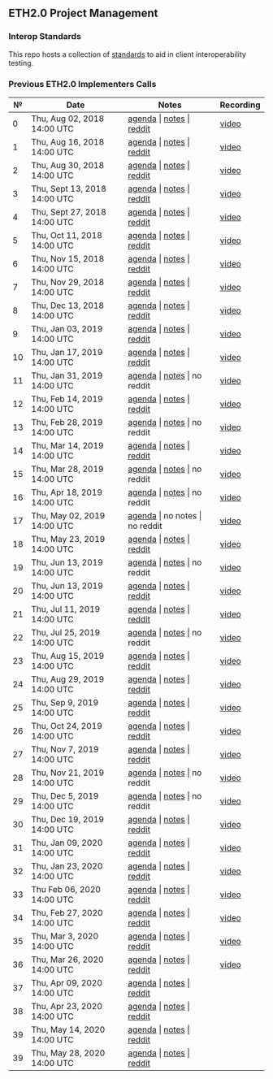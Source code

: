 ## ETH2.0 Project Management

### Interop Standards

This repo hosts a collection of [standards](./interop) to aid in client interoperability testing.

### Previous ETH2.0 Implementers Calls

 №  | Date                             | Notes          | Recording            |
--- | -------------------------------- | -------------- | -------------------- |
 0  | Thu, Aug 02, 2018 14:00 UTC       | [agenda](https://github.com/ethereum/beacon_chain/issues/44) \| [notes](eth2.0-implementers-calls/call_000.md) \| [reddit](https://www.reddit.com/r/ethereum/comments/949eo6/ethereum_sharding_implementers_call_0/)     | [video](https://www.youtube.com/watch?v=Ynqrka5DQOI) |
 1  | Thu, Aug 16, 2018 14:00 UTC      | [agenda](https://github.com/ethresearch/eth2.0-pm/issues/2)  \| [notes](eth2.0-implementers-calls/call_001.md) \| [reddit](https://www.reddit.com/r/ethereum/comments/97siac/live_eth20_implementers_call_1/)            | [video](https://www.youtube.com/watch?v=8F9NPGIv9vI) |
 2  | Thu, Aug 30, 2018 14:00 UTC      | [agenda](https://github.com/ethresearch/eth2.0-pm/issues/3)  \| [notes](eth2.0-implementers-calls/call_002.md) \| [reddit](https://www.reddit.com/r/ethereum/comments/9bjk2u/video_eth20_implementers_call_2/)           | [video](https://www.youtube.com/watch?v=66SFMJC0RQo) |
 3  | Thu, Sept 13, 2018 14:00 UTC     | [agenda](https://github.com/ethresearch/eth2.0-pm/issues/5)  \| [notes](eth2.0-implementers-calls/call_003.md) \| [reddit](https://www.reddit.com/r/ethereum/comments/9femq0/stream_eth20_implementers_call_3_9132018/)  | [video](https://www.youtube.com/watch?v=cp0LxJiyV3I) |
 4  | Thu, Sept 27, 2018 14:00 UTC     | [agenda](https://github.com/ethresearch/eth2.0-pm/issues/8)  \| [notes](eth2.0-implementers-calls/call_004.md) \| [reddit](https://www.reddit.com/r/ethereum/comments/9jd5sk/eth20_implementers_call_4_9272018_live/)    | [video](https://www.youtube.com/watch?v=SvcqFEwyZo0) |
 5  | Thu, Oct 11, 2018 14:00 UTC      | [agenda](https://github.com/ethresearch/eth2.0-pm/issues/11) \| [notes](eth2.0-implementers-calls/call_005.md) \| [reddit](https://www.reddit.com/r/ethereum/comments/9nb2uk/eth20_implementers_call_5_101118_fixed/)    | [video](https://www.youtube.com/watch?v=cNLO3vyod-E) |
 6  | Thu, Nov 15, 2018 14:00 UTC      | [agenda](https://github.com/ethresearch/eth2.0-pm/issues/15) \| [notes](eth2.0-implementers-calls/call_006.md) \| [reddit](https://www.reddit.com/r/ethereum/comments/9x5kk6/live_eth20_implementers_call_6_20181115_2pm_utc/)    | [video](https://www.youtube.com/watch?v=VNwANifX7qE) |
 7  | Thu, Nov 29, 2018 14:00 UTC      | [agenda](https://github.com/ethresearch/eth2.0-pm/issues/17) \| [notes](eth2.0-implementers-calls/call_007.md) \| [reddit](https://www.reddit.com/r/ethereum/comments/a18tlu/stream_eth20_implementers_call_7_11292018_2pm_utc/)  | [video](https://www.youtube.com/watch?v=Zl-yusB8oqY) |
 8  | Thu, Dec 13, 2018 14:00 UTC      | [agenda](https://github.com/ethresearch/eth2.0-pm/issues/19) \| [notes](eth2.0-implementers-calls/call_008.md) \| [reddit](https://www.reddit.com/r/ethereum/comments/a5n11i/stream_eth20_implementers_call_8_20181213/)  | [video](https://www.youtube.com/watch?v=NO9UlkpFKA0) |
 9  | Thu, Jan 03, 2019 14:00 UTC       | [agenda](https://github.com/ethresearch/eth2.0-pm/issues/21) \| [notes](eth2.0-implementers-calls/call_009.md) \| [reddit](https://www.reddit.com/r/ethereum/comments/ac1smo/livestream_eth20_implementers_call_9_201913_2pm/)  | [video](https://www.youtube.com/watch?v=6trA-5rjZUQ) |
 10 | Thu, Jan 17, 2019 14:00 UTC      | [agenda](https://github.com/ethresearch/eth2.0-pm/issues/23) \| [notes](eth2.0-implementers-calls/call_010.md) \| [reddit](https://www.reddit.com/r/ethereum/comments/agtomc/live_eth20_implementers_call_10_20190116_1400_utc/)  | [video](https://www.youtube.com/watch?v=KZ9fms_PrQU) |
 11 | Thu, Jan 31, 2019 14:00 UTC      | [agenda](https://github.com/ethresearch/eth2.0-pm/issues/27) \| [notes](eth2.0-implementers-calls/call_011.md) \| no reddit | [video](https://www.youtube.com/watch?v=wS3sOB_hfgk) |
 12 | Thu, Feb 14, 2019 14:00 UTC      | [agenda](https://github.com/ethresearch/eth2.0-pm/issues/29) \| [notes](eth2.0-implementers-calls/call_012.md) \| [reddit](https://www.reddit.com/r/ethereum/comments/aqe147/eth20_call_12_stream/)  | [video](https://www.youtube.com/watch?v=p1qHM2B8cGc) |
 13 | Thu, Feb 28, 2019 14:00 UTC      | [agenda](https://github.com/ethresearch/eth2.0-pm/issues/31) \| [notes](eth2.0-implementers-calls/call_013.md) \| no reddit  | [video](https://www.youtube.com/watch?v=0ZWG8hMbxes) |
 14 | Thu, Mar 14, 2019 14:00 UTC      | [agenda](https://github.com/ethresearch/eth2.0-pm/issues/33) \| [notes](eth2.0-implementers-calls/call_014.md) \| [reddit](https://www.reddit.com/r/ethereum/comments/b0ud27/live_eth20_implementers_call_14_201903214_starts/)  | [video](https://www.youtube.com/watch?v=zeceWlmxseY) |
 15 | Thu, Mar 28, 2019 14:00 UTC      | [agenda](https://github.com/ethresearch/eth2.0-pm/issues/35) \| [notes](eth2.0-implementers-calls/call_015.md) \| no reddit | [video](https://www.youtube.com/watch?v=bC4v_a-gcrs) |
 16 | Thu, Apr 18, 2019 14:00 UTC      | [agenda](https://github.com/ethereum/eth2.0-pm/issues/37) \| [notes](eth2.0-implementers-calls/call_016.md) \| no reddit | [video](https://www.youtube.com/watch?v=eN_O8bSaS5Q) |
 17 | Thu, May 02, 2019 14:00 UTC      | [agenda](https://github.com/ethereum/eth2.0-pm/issues/42) \| no notes \| no reddit | [video](https://www.youtube.com/watch?v=bi7lh5Ie3x0) |
 18 | Thu, May 23, 2019 14:00 UTC      | [agenda](https://github.com/ethereum/eth2.0-pm/issues/43) \| [notes](eth2.0-implementers-calls/call_018.md) \| [reddit](https://www.reddit.com/r/ethereum/comments/bs37os/eth20_implementers_call_18_2019523/) | [video](https://www.youtube.com/watch?v=dw2GmEuLr5k) |
 19 | Thu, Jun 13, 2019 14:00 UTC      | [agenda](https://github.com/ethereum/eth2.0-pm/issues/45) \| [notes](eth2.0-implementers-calls/call_019.md) \| no reddit | [video](https://www.youtube.com/watch?v=izspfej05lE) |
 20 | Thu, Jun 13, 2019 14:00 UTC      | [agenda](https://github.com/ethereum/eth2.0-pm/issues/51) \| [notes](eth2.0-implementers-calls/call_020.md) \| [reddit](https://www.reddit.com/r/ethereum/comments/c6nuwh/eth20_implementers_call_20_2019627/) | [video](https://www.youtube.com/watch?v=Y8rhSbtY-Pg) |
 21 | Thu, Jul 11, 2019 14:00 UTC      | [agenda](https://github.com/ethereum/eth2.0-pm/issues/55) \| [notes](eth2.0-implementers-calls/call_021.md) \| [reddit](https://www.reddit.com/r/ethereum/comments/cbsyu4/live_eth20_implementers_call_21_2019711_1400_gmt/) | [video](https://www.youtube.com/watch?v=YB8o_5qjNBc) |
 22 | Thu, Jul 25, 2019 14:00 UTC      | [agenda](https://github.com/ethereum/eth2.0-pm/issues/64) \| [notes](eth2.0-implementers-calls/call_022.md) \| no reddit | [video](https://www.youtube.com/watch?v=ReSiB2940AE) |
 23 | Thu, Aug 15, 2019 14:00 UTC      | [agenda](https://github.com/ethereum/eth2.0-pm/issues/68) \| [notes](eth2.0-implementers-calls/call_023.md) \| [reddit](https://www.reddit.com/r/ethereum/comments/cqng6t/live_eth20_implementers_call_23_2019815_1400_gmt/) | [video](https://www.youtube.com/watch?v=Av74vZRXeKo) |
 24 | Thu, Aug 29, 2019 14:00 UTC      | [agenda](https://github.com/ethereum/eth2.0-pm/issues/73) \| [notes](eth2.0-implementers-calls/call_024.md) \| [reddit](https://www.reddit.com/r/ethereum/comments/cwxlye/live_eth20_implementers_call_24_2019829_1400_gmt/) | [video](https://www.youtube.com/watch?v=sz87_i5Uy1I) |
 25 | Thu, Sep 9, 2019 14:00 UTC      | [agenda](https://github.com/ethereum/eth2.0-pm/issues/85) \| [notes](eth2.0-implementers-calls/call_025.md) \| [reddit](https://www.reddit.com/r/ethereum/comments/d6beer/eth20_implementers_call_25_2019919_1400_gmt/) | [video](https://www.youtube.com/watch?v=pEdqjXO6euY) |
 26 | Thu, Oct 24, 2019 14:00 UTC      | [agenda](https://github.com/ethereum/eth2.0-pm/issues/89) \| [notes](eth2.0-implementers-calls/call_026.md) \| [reddit](https://www.reddit.com/r/ethereum/comments/dmgoqf/live_eth20_implementers_call_26_20191024_1400_gmt/) | [video](https://www.youtube.com/watch?v=DXGeC7cg71Y) |
 27 | Thu, Nov 7, 2019 14:00 UTC      | [agenda](https://github.com/ethereum/eth2.0-pm/issues/95) \| [notes](eth2.0-implementers-calls/call_027.md) \| [reddit](https://www.reddit.com/r/ethereum/comments/dsxbhc/live_eth20_call_27_2019117_1400_gmt/) | [video](https://www.youtube.com/watch?v=4_EGNG-Yek4) |
 28 | Thu, Nov 21, 2019 14:00 UTC      | [agenda](https://github.com/ethereum/eth2.0-pm/issues/101) \| [notes](eth2.0-implementers-calls/call_028.md) \| no reddit | [video](https://www.youtube.com/watch?v=DzLrxuN55VA) |
 29 | Thu, Dec 5, 2019 14:00 UTC     | [agenda](https://github.com/ethereum/eth2.0-pm/issues/108) \| [notes](eth2.0-implementers-calls/call_029.md) \| no reddit | [video](https://www.youtube.com/watch?v=MxeEWmEdb5E) |
 30 | Thu, Dec 19, 2019 14:00 UTC      | [agenda](https://github.com/ethereum/eth2.0-pm/issues/112) \| [notes](eth2.0-implementers-calls/call_030.md) \| [reddit](https://www.reddit.com/r/ethereum/comments/ecrgfh/live_eth20_call_30_20191219_1400_gmt/) | [video](https://www.youtube.com/watch?v=LYLiqpj-wiE) |
 31 | Thu, Jan 09, 2020 14:00 UTC      | [agenda](https://github.com/ethereum/eth2.0-pm/issues/118) \| [notes](eth2.0-implementers-calls/call_031.md) \| [reddit](https://www.reddit.com/r/ethereum/comments/em7erh/live_ethereum_20_call_31_202019_1400_gmt/) | [video](https://www.youtube.com/watch?v=u2w4EO9YepI) |
 32 | Thu, Jan 23, 2020 14:00 UTC      | [agenda](https://github.com/ethereum/eth2.0-pm/issues/123) \| [notes](eth2.0-implementers-calls/call_032.md) \| [reddit](https://www.reddit.com/r/ethereum/comments/esq90y/live_ethereum_20_call_32_2020123_1400_gmt/) | [video](https://www.youtube.com/watch?v=kt59-FEeWTI) |
 33 | Thu Feb 06, 2020 14:00 UTC    | [agenda](https://github.com/ethereum/eth2.0-pm/issues/126) \| [notes](eth2.0-implementers-calls/call_033.md) \| [reddit](https://www.reddit.com/r/ethereum/comments/ezpqyy/live_ethereum_20_call_33_202026_1400_gmt/) | [video](https://www.youtube.com/watch?v=c8BhhPfdy0A) |
 34 | Thu, Feb 27, 2020 14:00 UTC   | [agenda](https://github.com/ethereum/eth2.0-pm/issues/129) \| [notes](eth2.0-implementers-calls/call_034.md) \| [reddit](https://www.reddit.com/r/ethereum/comments/fa957t/live_ethereum_20_call_34_2020227_1400_gmt/) | [video](https://www.youtube.com/watch?v=tLiMgFoG_vs) |
 35 | Thu, Mar 3, 2020 14:00 UTC  | [agenda](https://github.com/ethereum/eth2.0-pm/issues/132) \| [notes](eth2.0-implementers-calls/call_035.md) \| [reddit](https://www.reddit.com/r/ethereum/comments/fhl3d5/ethereum_20_call_34_2020312/) | [video](https://www.youtube.com/watch?v=orVYfqP_YuQ) |
 36 | Thu, Mar 26, 2020 14:00 UTC  | [agenda](https://github.com/ethereum/eth2.0-pm/issues/135) \| [notes](eth2.0-implementers-calls/call_036.md) \| [reddit](https://www.reddit.com/r/ethereum/comments/fpbvv1/live_ethereum_20_call_36_2020326_1400_gmt/) | [video](https://www.youtube.com/watch?v=Vn1oHH55yPk) |
 37 | Thu, Apr 09, 2020 14:00 UTC  | [agenda](https://github.com/ethereum/eth2.0-pm/issues/141) \| [notes](eth2.0-implementers-calls/call_037.md) \| [reddit]() |
38 | Thu, Apr 23, 2020 14:00 UTC  | [agenda](https://github.com/ethereum/eth2.0-pm/issues/145) \| [notes](eth2.0-implementers-calls/call_038.md) \| [reddit]() |
39 | Thu, May 14, 2020 14:00 UTC  | [agenda](https://github.com/ethereum/eth2.0-pm/issues/149) \| [notes](eth2.0-implementers-calls/call_039.md) \| [reddit](https://www.reddit.com/r/ethereum/comments/gjgu83/live_ethereum_20_call_39_2020514_1400_gmt/) |
39 | Thu, May 28, 2020 14:00 UTC  | [agenda](https://github.com/ethereum/eth2.0-pm/issues/154) \| [notes](eth2.0-implementers-calls/call_040.md) \| [reddit](https://www.reddit.com/r/ethereum/comments/gs7th7/eth20_call_40_2020527/) |
